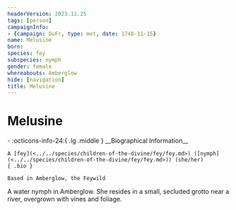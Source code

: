 ```yaml
---
headerVersion: 2023.11.25
tags: [person]
campaignInfo:
- {campaign: DuFr, type: met, date: 1748-11-15}
name: Melusine
born:
species: fey
subspecies: nymph
gender: female
whereabouts: Amberglow
hide: [navigation]
title: Melusine
---
```

# Melusine
<div class="grid cards ext-narrow-margin ext-one-column" markdown>
- :octicons-info-24:{ .lg .middle } __Biographical Information__

    A [fey](<../../species/children-of-the-divine/fey/fey.md>) ([nymph](<../../species/children-of-the-divine/fey/fey.md>)) (she/her)  
    { .bio }

    Based in Amberglow, the Feywild
</div>



A water nymph in Amberglow. She resides in a small, secluded grotto near a river, overgrown with vines and foliage. 

